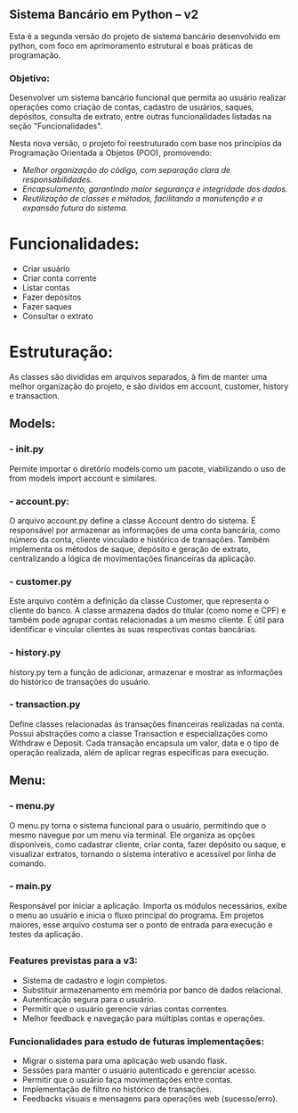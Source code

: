 ## Sistema Bancário em Python – v2

Esta é a segunda versão do projeto de sistema bancário desenvolvido em python, com foco em aprimoramento estrutural e boas práticas de programação.

### **Objetivo:**

Desenvolver um sistema bancário funcional que permita ao usuário realizar operações como criação de contas, cadastro de usuários, saques, depósitos, consulta de extrato, entre outras funcionalidades listadas na seção "Funcionalidades".

Nesta nova versão, o projeto foi reestruturado com base nos princípios da Programação Orientada a Objetos (POO), promovendo:

- _Melhor organização do código, com separação clara de responsabilidades._
- _Encapsulamento, garantindo maior segurança e integridade dos dados._
- _Reutilização de classes e métodos, facilitando a manutenção e a expansão futura do sistema._

# Funcionalidades:

- Criar usuário
- Criar conta corrente
- Listar contas
- Fazer depósitos
- Fazer saques
- Consultar o extrato

# Estruturação:

As classes são divididas em arquivos separados, à fim de manter uma melhor organização do projeto, e são dividos em account, customer, history e transaction.

## Models:

### - init.py

Permite importar o diretório models como um pacote, viabilizando o uso de from models import account e similares.

### - account.py:

O arquivo account.py define a classe Account dentro do sistema. É responsável por armazenar as informações de uma conta bancária, como número da conta, cliente vinculado e histórico de transações. Também implementa os métodos de saque, depósito e geração de extrato, centralizando a lógica de movimentações financeiras da aplicação.

### - customer.py

Este arquivo contém a definição da classe Customer, que representa o cliente do banco. A classe armazena dados do titular (como nome e CPF) e também pode agrupar contas relacionadas a um mesmo cliente. É útil para identificar e vincular clientes às suas respectivas contas bancárias.

### - history.py

history.py tem a função de adicionar, armazenar e mostrar as informações do histórico de transações do usuário.

### - transaction.py

Define classes relacionadas às transações financeiras realizadas na conta. Possui abstrações como a classe Transaction e especializações como Withdraw e Deposit. Cada transação encapsula um valor, data e o tipo de operação realizada, além de aplicar regras específicas para execução.

## Menu:

### - menu.py

O menu.py torna o sistema funcional para o usuário, permitindo que o mesmo navegue por um menu via terminal. Ele organiza as opções disponíveis, como cadastrar cliente, criar conta, fazer depósito ou saque, e visualizar extratos, tornando o sistema interativo e acessível por linha de comando.

### - main.py

Responsável por iniciar a aplicação. Importa os módulos necessários, exibe o menu ao usuário e inicia o fluxo principal do programa. Em projetos maiores, esse arquivo costuma ser o ponto de entrada para execução e testes da aplicação.

##

### Features previstas para a v3:

- Sistema de cadastro e login completos.
- Substituir armazenamento em memória por banco de dados relacional.
- Autenticação segura para o usuário.
- Permitir que o usuário gerencie várias contas correntes.
- Melhor feedback e navegação para múltiplas contas e operações.

### Funcionalidades para estudo de futuras implementações:

- Migrar o sistema para uma aplicação web usando flask.
- Sessões para manter o usuário autenticado e gerenciar acesso.
- Permitir que o usuário faça movimentações entre contas.
- Implementação de filtro no histórico de transações.
- Feedbacks visuais e mensagens para operações web (sucesso/erro).
